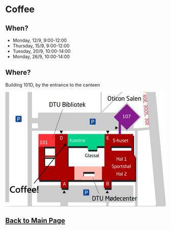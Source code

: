 # Coffee 

## When?
- Monday, 12/9, 9:00-12:00
- Thursday, 15/9, 9:00-12:00
- Tuesday, 20/9, 10:00-14:00 
- Monday, 26/9, 10:00-14:00

## Where?
Building 101D, by the entrance to the canteen 

<p align="center">  
  <img src="images/Coffee!.png">
</p>

## [Back to Main Page](https://campuslifeperspectives.github.io/)
